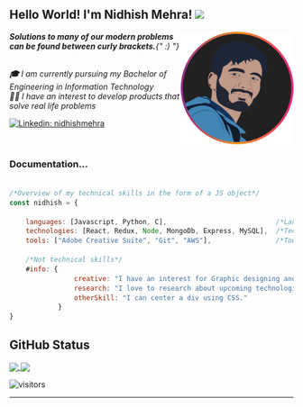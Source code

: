 <h2> 
Hello World! I'm Nidhish Mehra! 
<img src="https://media.giphy.com/media/hvRJCLFzcasrR4ia7z/giphy.gif" width="50">
</h2>
<img align='right' src="./profile.svg" width="200">
<em><b>Solutions to many of our modern problems can be found between curly brackets.</b>{" :) "} </em>
</br>
</br>
<p>
<em>
<b>🎓</b> I am currently pursuing my Bachelor of Engineering in Information Technology
</br>
<b>👨‍💻 </b>I have an interest to develop products that solve real life problems 
</em>
</p>


[![Linkedin: nidhishmehra](https://img.shields.io/badge/-nidhishmehra-blue?style=flat-square&logo=Linkedin&logoColor=white&link=https://www.linkedin.com/in/nidhishmehra/)](https://www.linkedin.com/in/nidhishmehra/)

<br>

### Documentation...  

```javascript

/*Overview of my technical skills in the form of a JS object*/
const nidhish = {
    
    languages: [Javascript, Python, C],                           /*Languages I use to communicate with machines*/
    technologies: [React, Redux, Node, MongoDb, Express, MySQL],  /*Technologies I use to make my work better*/
    tools: ["Adobe Creative Suite", "Git", "AWS"],                /*Tools I use to make my work easier*/
    
    /*Not technical skills*/
    #info: {
                creative: "I have an interest for Graphic designing and animation.",
                research: "I love to research about upcoming technologies to keep myself updated",
                otherSkill: "I can center a div using CSS."
            }
}
```


## GitHub Status


<a href="https://github.com/anuraghazra/github-readme-stats">
  <img align="center" src="https://github-readme-stats.vercel.app/api?username=Nidhish-Mehra&show_icons=true&hide_border=true&theme=onedark" />
</a>
<a href="https://github.com/anuraghazra/convoychat">
  <img align="center" src="https://github-readme-stats.vercel.app/api/top-langs/?username=Nidhish-Mehra&layout=compact&theme=onedark" />
</a>

![visitors](https://visitor-badge.laobi.icu/badge?page_id=Nidhish-Mehra)

---
